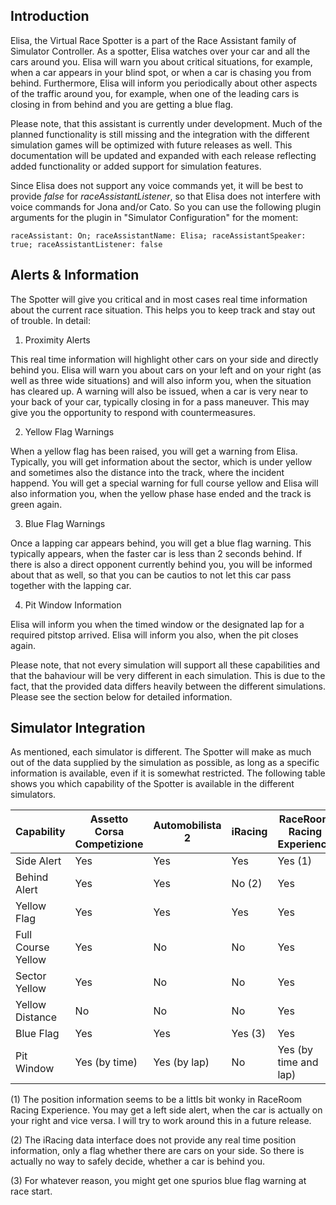 ## Introduction

Elisa, the Virtual Race Spotter is a part of the Race Assistant family of Simulator Controller. As a spotter, Elisa watches over your car and all the cars around you. Elisa will warn you about critical situations, for example, when a car appears in your blind spot, or when a car is chasing you from behind. Furthermore, Elisa will inform you periodically about other aspects of the traffic around you, for example, when one of the leading cars is closing in from behind and you are getting a blue flag.

Please note, that this assistant is currently under development. Much of the planned functionality is still missing and the integration with the different simulation games will be optimized with future releases as well. This documentation will be updated and expanded with each release reflecting added functionality or added support for simulation features.

Since Elisa does not support any voice commands yet, it will be best to provide *false* for *raceAssistantListener*, so that Elisa does not interfere with voice commands for Jona and/or Cato. So you can use the following plugin arguments for the plugin in "Simulator Configuration" for the moment:

    raceAssistant: On; raceAssistantName: Elisa; raceAssistantSpeaker: true; raceAssistantListener: false

## Alerts & Information

The Spotter will give you critical and in most cases real time information about the current race situation. This helps you to keep track and stay out of trouble. In detail:

1. Proximity Alerts

This real time information will highlight other cars on your side and directly behind you. Elisa will warn you about cars on your left and on your right (as well as three wide situations) and will also inform you, when the situation has cleared up. A warning will also be issued, when a car is very near to your back of your car, typically closing in for a pass maneuver. This may give you the opportunity to respond with countermeasures.

2. Yellow Flag Warnings

When a yellow flag has been raised, you will get a warning from Elisa. Typically, you will get information about the sector, which is under yellow and sometimes also the distance into the track, where the incident happend. You will get a special warning for full course yellow and Elisa will also information you, when the yellow phase hase ended and the track is green again.

3. Blue Flag Warnings

Once a lapping car appears behind, you will get a blue flag warning. This typically appears, when the faster car is less than 2 seconds behind. If there is also a direct opponent currently behind you, you will be informed about that as well, so that you can be cautios to not let this car pass together with the lapping car.

4. Pit Window Information

Elisa will inform you when the timed window or the designated lap for a required pitstop arrived. Elisa will inform you also, when the pit closes again.

Please note, that not every simulation will support all these capabilities and that the bahaviour will be very different in each simulation. This is due to the fact, that the provided data differs heavily between the different simulations. Please see the section below for detailed information.

## Simulator Integration

As mentioned, each simulator is different. The Spotter will make as much out of the data supplied by the simulation as possible, as long as a specific information is available, even if it is somewhat restricted. The following table shows you which capability of the Spotter is available in the different simulators.

| Capability                 | Assetto Corsa Competizione | Automobilista 2 | iRacing | RaceRoom Racing Experience |
| -------------------------- | -------------------------- | --------------- | ------- | -------------------------- |
| Side Alert                 | Yes                        | Yes             | Yes     | Yes (1)                    |
| Behind Alert               | Yes                        | Yes             | No (2)  | Yes                        |
| Yellow Flag                | Yes                        | Yes             | Yes     | Yes                        |
| Full Course Yellow         | Yes                        | No              | No      | Yes                        |
| Sector Yellow              | Yes                        | No              | No      | Yes                        |
| Yellow Distance            | No                         | No              | No      | Yes                        |
| Blue Flag                  | Yes                        | Yes             | Yes (3) | Yes                        |
| Pit Window                 | Yes (by time)              | Yes (by lap)    | No      | Yes (by time and lap)      |

(1) The position information seems to be a littls bit wonky in RaceRoom Racing Experience. You may get a left side alert, when the car is actually on your right and vice versa. I will try to work around this in a future release.

(2) The iRacing data interface does not provide any real time position information, only a flag whether there are cars on your side. So there is actually no way to safely decide, whether a car is behind you.

(3) For whatever reason, you might get one spurios blue flag warning at race start.